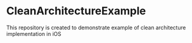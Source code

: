# CleanArchitectureExample
This repository is created to demonstrate example of clean architecture implementation in iOS
